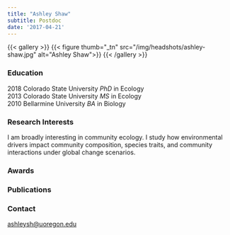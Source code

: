 ```yaml
---
title: "Ashley Shaw"
subtitle: Postdoc 
date: '2017-04-21'
---
```



{{< gallery >}}
  {{< figure thumb="_tn" src="/img/headshots/ashley-shaw.jpg" alt="Ashley Shaw">}}
{{< /gallery >}} 

<!--more-->
### Education
2018 Colorado State University _PhD_ in Ecology  
2013 Colorado State University _MS_ in Ecology  
2010 Bellarmine University _BA_ in Biology  

### Research Interests
I am broadly interesting in community ecology. I study how environmental drivers impact community composition, species traits, and community interactions under global change scenarios.

### Awards

### Publications


### Contact
ashleysh@uoregon.edu

